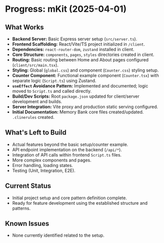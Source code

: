 # Progress: mKit (2025-04-01)

## What Works

-   **Backend Server:** Basic Express server setup (`src/server.ts`).
-   **Frontend Scaffolding:** React/Vite/TS project initialized in `/client`.
-   **Dependencies:** `react-router-dom`, `zustand` installed in client.
-   **Core Structure:** `components`, `pages`, `styles` directories created in client.
-   **Routing:** Basic routing between Home and About pages configured (`client/src/main.tsx`).
-   **Styling:** Global (`global.css`) and component (`Counter.css`) styling setup.
-   **Counter Component:** Functional example component (`Counter.tsx`) with separate logic (`Script.ts`) using Zustand.
-   **`useEffect` Avoidance Pattern:** Implemented and documented; logic moved to `Script.ts` and called directly.
-   **Build/Dev Scripts:** Root `package.json` updated for client/server development and builds.
-   **Server Integration:** Vite proxy and production static serving configured.
-   **Initial Documentation:** Memory Bank core files created/updated. `.clinerules` created.

## What's Left to Build

-   Actual features beyond the basic setup/counter example.
-   API endpoint implementation on the backend (`/api/*`).
-   Integration of API calls within frontend `Script.ts` files.
-   More complex components and pages.
-   Error handling, loading states.
-   Testing (Unit, Integration, E2E).

## Current Status

-   Initial project setup and core pattern definition complete.
-   Ready for feature development using the established structure and patterns.

## Known Issues

-   None currently identified related to the setup.
